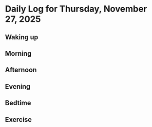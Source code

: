 # Daily Log for Thursday, November 27, 2025

## Waking up

## Morning

## Afternoon

## Evening

## Bedtime

## Exercise
